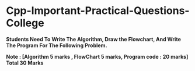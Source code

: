 # Cpp-Important-Practical-Questions-College

**Students Need To Write The Algorithm, Draw the Flowchart, And Write The Program For The Following Problem.**

**Note : [Algorithm 5 marks , FlowChart 5 marks, Program code : 20 marks] Total 30 Marks**
